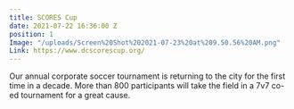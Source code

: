 ```yaml
---
title: SCORES Cup
date: 2021-07-22 16:36:00 Z
position: 1
Image: "/uploads/Screen%20Shot%202021-07-23%20at%209.50.56%20AM.png"
Link: https://www.dcscorescup.org/
---
```


Our annual corporate soccer tournament is returning to the city for the first time in a decade. More than 800 participants will take the field in a 7v7 co-ed tournament for a great cause.  